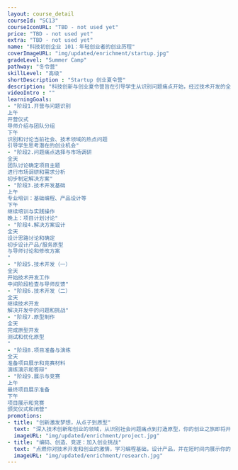 ```yaml
---
layout: course_detail
courseId: "SC13"
courseIconURL: "TBD - not used yet"
price: "TBD - not used yet"
extra: "TBD - not used yet"
name: "科技初创企业 101：年轻创业者的创业历程"
coverImageURL: "img/updated/enrichment/startup.jpg"
gradeLevel: "Summer Camp"
pathway: "冬令营"
skillLevel: "高级"
shortDescription : "Startup 创业夏令营"
description: "科技创新与创业夏令营旨在引导学生从识别问题痛点开始，经过技术开发的全过程，最终完成一个创业原型，并为参加竞赛做好充分准备！"
videoIntro : ""
learningGoals:
- "阶段1.开营与问题识别
上午
开营仪式
导师介绍与团队分组
下午
识别和讨论当前社会、技术领域的热点问题
引导学生思考潜在的创业机会"
- "阶段2.问题痛点选择与市场调研
全天
团队讨论确定项目主题
进行市场调研和需求分析
初步制定解决方案"
- "阶段3.技术开发基础
上午
专业培训：基础编程、产品设计等
下午
继续培训与实践操作
晚上：项目计划讨论"
- "阶段4.解决方案设计
全天
设计思路讨论和确定
初步设计产品/服务原型
与导师讨论和修改方案
"
- "阶段5.技术开发（一）
全天
开始技术开发工作
中间阶段检查与导师反馈"
- "阶段6.技术开发（二）
全天
继续技术开发
解决开发中的问题和挑战"
- "阶段7.原型制作
全天
完成原型开发
测试和优化原型
"
- "阶段8.项目准备与演练
全天
准备项目展示和竞赛材料
演练演示和答辩"
- "阶段9.展示与竞赛
上午
最终项目展示准备
下午
项目展示和竞赛
颁奖仪式和闭营"
promotions:
- title: "创新激发梦想，从点子到原型"
  text: "深入技术创新和创业的领域，从识别社会问题痛点到打造原型，你的创业之旅即将开始！"
  imageURL: "img/updated/enrichment/project.jpg"
- title: "编码、创造、竞逐：加入创业挑战"
  text: "点燃你对技术开发和创业的激情，学习编程基础，设计产品，并在短时间内展示你的创业原型。"
  imageURL: "img/updated/enrichment/research.jpg"
---
```


